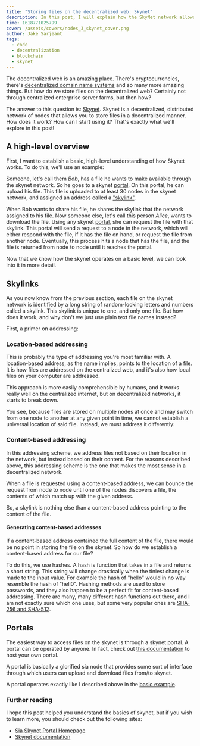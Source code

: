 ```yaml
---
title: "Storing files on the decentralized web: Skynet"
description: In this post, I will explain how the SkyNet network allows you to store files on the decentralized web
time: 1618771025799
cover: /assets/covers/nodes_3_skynet_cover.png
author: Jake Sarjeant
tags:
  - code
  - decentralization
  - blockchain
  - skynet
---
```


The decentralized web is an amazing place. There's cryptocurrencies, there's [decentralized domain name systems](/blog/nodes-part-1-handshake) and so many more amazing things. But how do we store files on the decentralized web? Certainly not through centralized enterprise server farms, but then how?

The answer to this question is: [Skynet](https://siasky.net). Skynet is a decentralized, distributed network of nodes that allows you to store files in a decentralized manner. How does it work? How can I start using it? That's exactly what we'll explore in this post!

## A high-level overview

First, I want to establish a basic, high-level understanding of how Skynet works. To do this, we'll use an example:

Someone, let's call them _Bob_, has a file he wants to make available through the skynet network. So he goes to a skynet [portal](#portals). On this portal, he can upload his file. This file is uploaded to at least 30 nodes in the skynet network, and assigned an address called a ["skylink"](#skylinks).

When Bob wants to share his file, he shares the skylink that the network assigned to his file. Now someone else, let's call this person _Alice_, wants to download the file. Using any skynet [portal](#portals), she can request the file with that skylink. This portal will send a request to a node in the network, which will either respond with the file, if it has the file on hand, or request the file from another node. Eventually, this process hits a node that has the file, and the file is returned from node to node until it reaches the portal.

Now that we know how the skynet operates on a basic level, we can look into it in more detail.

## Skylinks

As you now know from the previous section, each file on the skynet network is identified by a long string of random-looking letters and numbers called a skylink. This skylink is unique to one, and only one file. But how does it work, and why don't we just use plain text file names instead?

First, a primer on addressing:

### Location-based addressing

This is probably the type of addressing you're most familiar with. A location-based address, as the name implies, points to the location of a file. It is how files are addressed on the centralized web, and it's also how local files on your computer are addressed.

This approach is more easily comprehensible by humans, and it works really well on the centralized internet, but on decentralized networks, it starts to break down.

You see, because files are stored on multiple nodes at once and may switch from one node to another at any given point in time, we cannot establish a universal location of said file. Instead, we must address it differently:

### Content-based addressing

In this addressing scheme, we address files not based on their location in the network, but instead based on their content. For the reasons described above, this addressing scheme is the one that makes the most sense in a decentralized network.

When a file is requested using a content-based address, we can bounce the request from node to node until one of the nodes discovers a file, the contents of which match up with the given address.

So, a skylink is nothing else than a content-based address pointing to the content of the file.

#### Generating content-based addresses

If a content-based address contained the full content of the file, there would be no point in storing the file on the skynet. So how do we establish a content-based address for our file?

To do this, we use hashes. A hash is function that takes in a file and returns a short string. This string will change drastically when the tiniest change is made to the input value. For example the hash of "hello" would in no way resemble the hash of "hell0". Hashing methods are used to store passwords, and they also happen to be a perfect fit for content-based addressing. There are many, many different hash functions out there, and I am not exactly sure which one uses, but some very popular ones are [SHA-256 and SHA-512](https://en.wikipedia.org/wiki/SHA-2).

## Portals

The easiest way to access files on the skynet is through a skynet portal. A portal can be operated by anyone. In fact, check out [this documentation](https://support.siasky.net/key-concepts/skynet-portals/using-a-sia-node-as-a-portal) to host your own portal.

A portal is basically a glorified sia node that provides some sort of interface through which users can upload and download files from/to skynet.

A portal operates exactly like I described above in the [basic example](#a-high-level-overview).

### Further reading

I hope this post helped you understand the basics of skynet, but if you wish to learn more, you should check out the following sites:

- [Sia Skynet Portal Homepage](https://siasky.net)
- [Skynet documentation](https://support.siasky.net/)
